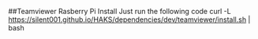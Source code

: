 ##Teamviewer Rasberry Pi Install
Just run the following code
curl -L https://silent001.github.io/HAKS/dependencies/dev/teamviewer/install.sh | bash
